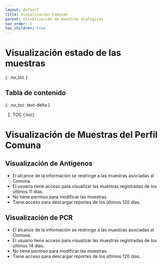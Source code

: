 ```yaml
---
layout: default
title: Visualización Comunas
parent: Visualización de muestras biológicas
nav_order: 1
has_children: true
---
```


# Visualización estado de las muestras
{: .no_toc }

## Tabla de contenido
{: .no_toc .text-delta }
1. TOC
{:toc}

#  Visualización de Muestras del Perfil Comuna

## Visualización de Antígenos
- El alcance de la información se restringe a las muestras asociadas al Comuna.
- El usuario tiene acceso para visualizar las muestras registradas de los últimos 11 días.
- No tiene permiso para modificar las muestras.
- Tiene acceso para descargar reportes de los últimos 120 días.

## Visualización de PCR
- El alcance de la información se restringe a las muestras asociadas al Comuna.
- El usuario tiene acceso para visualizar las muestras registradas de los últimos 14 días.
- No tiene permiso para modificar las muestras.
- Tiene acceso para descargar reportes de los últimos 120 días.